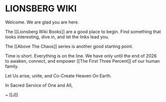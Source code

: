 # LIONSBERG WIKI

Welcome. We are glad you are here. 

The [[Lionsberg Wiki Books]] are a good place to begin. Find something that looks interesting, dive in, and let the links lead you. 

The [[Above The Chaos]] series is another good starting point. 

Time is short. Everything is on the line. We have only until the end of 2026 to awaken, connect, and empower [[The First Three Percent]] of our human family. 

Let Us arise, unite, and Co-Create Heaven On Earth.  

In Sacred Service of One and All, 

~ [[J]] 
